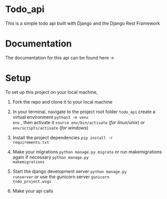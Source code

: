 # Todo_api
This is a simple todo api built with Django and the Django Rest Framework

# Documentation
The documentation for this api can be found here ->

# Setup
To set up this project on your local machine,<br>

1. Fork the repo and clone it to your local machine<br>

2. In your terminal, navigate to the project root folder <code>todo_api</code> create a virtual environment <code>python3 -m venv env</code> , then activate it <code>source env/bin/activate</code> (<i>for linux/unix</i>) or <code>env/scripts/activate</code> (<i>for windows</i>)<br>

3. Install the project dependencies <code>pip install -r requirements.txt </code> <br>

4. Make your migrations <code>python manage.py migrate</code> or run makemigrations again if necessary <code>python manage.py makemigrations</code> <br>

5. Start the django development server <code>python manage.py runserver</code> or use the gunicorn server <code>gunicorn todo_project.wsgi</code> <br>

6. Make your api calls
